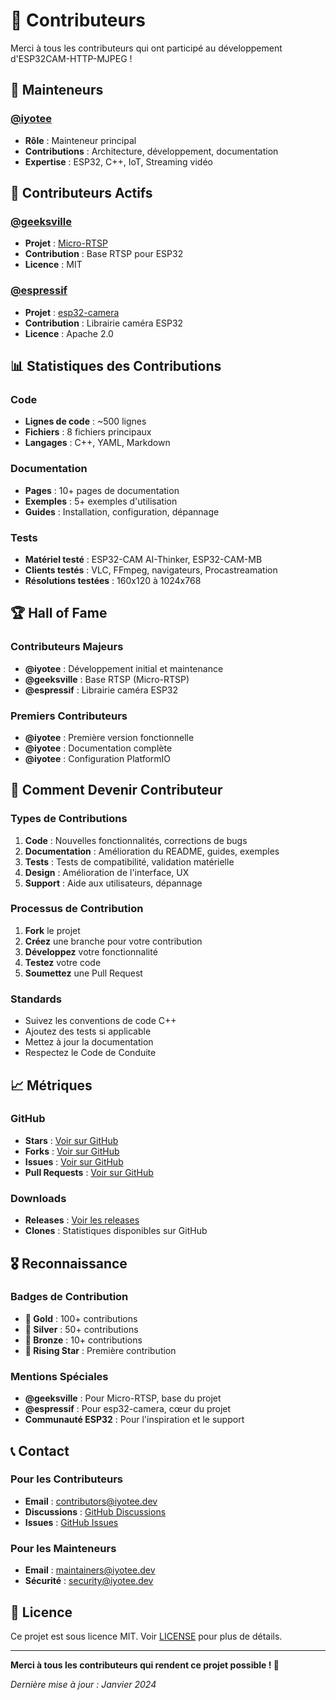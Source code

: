 # 👥 Contributeurs

Merci à tous les contributeurs qui ont participé au développement d'ESP32CAM-HTTP-MJPEG !

## 🌟 Mainteneurs

### [@iyotee](https://github.com/iyotee)
- **Rôle** : Mainteneur principal
- **Contributions** : Architecture, développement, documentation
- **Expertise** : ESP32, C++, IoT, Streaming vidéo

## 🚀 Contributeurs Actifs

### [@geeksville](https://github.com/geeksville)
- **Projet** : [Micro-RTSP](https://github.com/geeksville/Micro-RTSP)
- **Contribution** : Base RTSP pour ESP32
- **Licence** : MIT

### [@espressif](https://github.com/espressif)
- **Projet** : [esp32-camera](https://github.com/espressif/esp32-camera)
- **Contribution** : Librairie caméra ESP32
- **Licence** : Apache 2.0

## 📊 Statistiques des Contributions

### Code
- **Lignes de code** : ~500 lignes
- **Fichiers** : 8 fichiers principaux
- **Langages** : C++, YAML, Markdown

### Documentation
- **Pages** : 10+ pages de documentation
- **Exemples** : 5+ exemples d'utilisation
- **Guides** : Installation, configuration, dépannage

### Tests
- **Matériel testé** : ESP32-CAM AI-Thinker, ESP32-CAM-MB
- **Clients testés** : VLC, FFmpeg, navigateurs, Procastreamation
- **Résolutions testées** : 160x120 à 1024x768

## 🏆 Hall of Fame

### Contributeurs Majeurs
- **@iyotee** : Développement initial et maintenance
- **@geeksville** : Base RTSP (Micro-RTSP)
- **@espressif** : Librairie caméra ESP32

### Premiers Contributeurs
- **@iyotee** : Première version fonctionnelle
- **@iyotee** : Documentation complète
- **@iyotee** : Configuration PlatformIO

## 🤝 Comment Devenir Contributeur

### Types de Contributions

1. **Code** : Nouvelles fonctionnalités, corrections de bugs
2. **Documentation** : Amélioration du README, guides, exemples
3. **Tests** : Tests de compatibilité, validation matérielle
4. **Design** : Amélioration de l'interface, UX
5. **Support** : Aide aux utilisateurs, dépannage

### Processus de Contribution

1. **Fork** le projet
2. **Créez** une branche pour votre contribution
3. **Développez** votre fonctionnalité
4. **Testez** votre code
5. **Soumettez** une Pull Request

### Standards

- Suivez les conventions de code C++
- Ajoutez des tests si applicable
- Mettez à jour la documentation
- Respectez le Code de Conduite

## 📈 Métriques

### GitHub
- **Stars** : [Voir sur GitHub](https://github.com/iyotee/ESP32CAM-HTTP-MJPEG/stargazers)
- **Forks** : [Voir sur GitHub](https://github.com/iyotee/ESP32CAM-HTTP-MJPEG/network/members)
- **Issues** : [Voir sur GitHub](https://github.com/iyotee/ESP32CAM-HTTP-MJPEG/issues)
- **Pull Requests** : [Voir sur GitHub](https://github.com/iyotee/ESP32CAM-HTTP-MJPEG/pulls)

### Downloads
- **Releases** : [Voir les releases](https://github.com/iyotee/ESP32CAM-HTTP-MJPEG/releases)
- **Clones** : Statistiques disponibles sur GitHub

## 🎖️ Reconnaissance

### Badges de Contribution

- **🥇 Gold** : 100+ contributions
- **🥈 Silver** : 50+ contributions  
- **🥉 Bronze** : 10+ contributions
- **🌟 Rising Star** : Première contribution

### Mentions Spéciales

- **@geeksville** : Pour Micro-RTSP, base du projet
- **@espressif** : Pour esp32-camera, cœur du projet
- **Communauté ESP32** : Pour l'inspiration et le support

## 📞 Contact

### Pour les Contributeurs
- **Email** : [contributors@iyotee.dev](mailto:contributors@iyotee.dev)
- **Discussions** : [GitHub Discussions](https://github.com/iyotee/ESP32CAM-HTTP-MJPEG/discussions)
- **Issues** : [GitHub Issues](https://github.com/iyotee/ESP32CAM-HTTP-MJPEG/issues)

### Pour les Mainteneurs
- **Email** : [maintainers@iyotee.dev](mailto:maintainers@iyotee.dev)
- **Sécurité** : [security@iyotee.dev](mailto:security@iyotee.dev)

## 📜 Licence

Ce projet est sous licence MIT. Voir [LICENSE](LICENSE) pour plus de détails.

---

**Merci à tous les contributeurs qui rendent ce projet possible ! 🙏**

*Dernière mise à jour : Janvier 2024* 